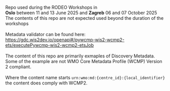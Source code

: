 Repo used during the RODEO Workshops in <br>
__Oslo__ between 11 and 13 June 2025 and __Zagreb__ 06 and 07 October 2025 <br>
The contents of this repo are not expected used beyond the duration of the workshops<br><br>
Metadata validator can be found here: https://gdc.wis2dev.io/openapi#/pywcmp-wis2-wcmp2-ets/executePywcmp-wis2-wcmp2-etsJob <br><br>
The content of this repo are primarily exmaples of Discovery Metadata. Some of the example are not WMO Core Metadata Profile (WCMP) Version 2 compliant. <br> 
<br>
Where the content name starts `urn:wmo:md:{centre_id}:{local_identifier}` the content does comply with WCMP2.

